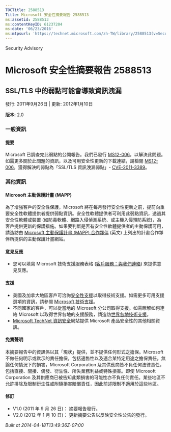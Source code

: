 ```yaml
---
TOCTitle: 2588513
Title: Microsoft 安全性摘要報告 2588513
ms:assetid: 2588513
ms:contentKeyID: 61237204
ms:date: '06/23/2016'
ms:mtpsurl: 'https://technet.microsoft.com/zh-TW/library/2588513(v=Security.10)'
---
```


Security Advisory

Microsoft 安全性摘要報告 2588513
================================

SSL/TLS 中的弱點可能會導致資訊洩漏
----------------------------------

發行: 2011年9月26日 | 更新: 2012年1月10日

**版本:** 2.0

### 一般資訊

#### 提要

Microsoft 已調查完此弱點的公開報告。我們已發行 [MS12-006](http://go.microsoft.com/fwlink/?linkid=232510)，以解決此問題。如需更多關於此問題的資訊，以及可用安全性更新的下載連結，請檢閱 [MS12-006](http://go.microsoft.com/fwlink/?linkid=232510)。獲得解決的弱點為「SSL/TLS 資訊洩漏弱點」- [CVE-2011-3389](http://www.cve.mitre.org/cgi-bin/cvename.cgi?name=cve-2011-3389)。

### 其他資訊

#### Microsoft 主動保護計畫 (MAPP)

為了增強客戶的安全性保護，Microsoft 將在每月發行安全性更新之前，提前向重要安全性軟體提供者提供弱點資訊。安全性軟體提供者可利用此弱點資訊，透過其安全性軟體或裝置 (如防毒軟體、網路入侵偵測系統、或主機入侵預防系統)，為客戶提供更新的保護措施。如果要判斷是否有安全性軟體提供者的主動保護可用，請造訪由 [Microsoft 主動保護計畫 (MAPP) 合作夥伴](http://go.microsoft.com/fwlink/?linkid=215201) (英文) 上列出的計畫合作夥伴所提供的主動保護計畫網站。

#### 意見反應

-   您可以填寫 Microsoft 技術支援服務表格 ([客戶服務：與我們連絡](https://support.microsoft.com/common/survey.aspx?scid=sw;en;1257&showpage=1&ws=technet&sd=tech)) 來提供意見反應。

#### 支援

-   美國及加拿大地區客戶可洽詢[安全性支援](http://go.microsoft.com/fwlink/?linkid=21131)以取得技術支援。如需更多可用支援選項的資訊，請參閱 [Microsoft 技術支援](http://support.microsoft.com/)。
-   不同國家的客戶，可以從當地的 Microsoft 分公司取得支援。如需瞭解如何連絡 Microsoft 以取得世界各地的支援服務，請造訪[世界各地技術支援](http://go.microsoft.com/fwlink/?linkid=21155)。
-   [Microsoft TechNet 資訊安全](http://go.microsoft.com/fwlink/?linkid=21132)網站提供 Microsoft 產品安全性的其他相關資訊。

#### 免責聲明

本摘要報告中的資訊係以其「現狀」提供，並不提供任何形式之擔保。Microsoft 不做任何明示或默示的責任擔保，包括適售性以及適合某特定用途之擔保責任。無論任何情況下的損害，Microsoft Corporation 及其供應商皆不負任何法律責任，包括直接、間接、偶發、衍生性、所失業務利益或特殊損害。即使 Microsoft Corporation 及其供應商已被告知此類損害的可能性亦不負任何責任。某些地區不允許排除及限制衍生性或附隨損害賠償責任，因此前述限制不適用於這些地區。

#### 修訂

-   V1.0 (2011 年 9 月 26 日)： 摘要報告發行。
-   V2.0 (2012 年 1 月 10 日)： 更新摘要公告以反映安全性公告的發行。

*Built at 2014-04-18T13:49:36Z-07:00*
